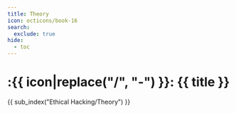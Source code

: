 ```yaml
---
title: Theory
icon: octicons/book-16
search:
  exclude: true
hide:
  - toc
---
```


# :{{ icon|replace("/", "-") }}: {{ title }}

{{ sub_index("Ethical Hacking/Theory") }}
